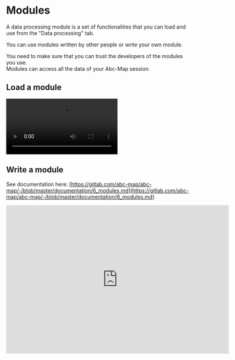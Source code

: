 <a name="modules"></a>

# Modules

A data processing module is a set of functionalities that you can load and use from the "Data processing" tab.

You can use modules written by other people or write your own module.

<div class="alert alert-warning">
  <div class="mb-2">You need to make sure that you can trust the developers of the modules you use.</div>
  <div>Modules can access all the data of your Abc-Map session.</div>
</div>

## Load a module

<video controls src="./assets/load-module.mp4" preload="metadata"></video>

## Write a module

See documentation here: [https://gitlab.com/abc-map/abc-map/-/blob/master/documentation/6_modules.md](https://gitlab.com/abc-map/abc-map/-/blob/master/documentation/6_modules.md)

<iframe width="600" height="400" src="https://www.youtube.com/embed/mqt_CzSplJg" title="YouTube video player" frameborder="0" allow="accelerometer; autoplay; clipboard-write; encrypted-media; gyroscope; picture-in-picture" allowfullscreen></iframe>
